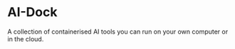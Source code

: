 # AI-Dock

A collection of containerised AI tools you can run on your own computer or in the cloud.

